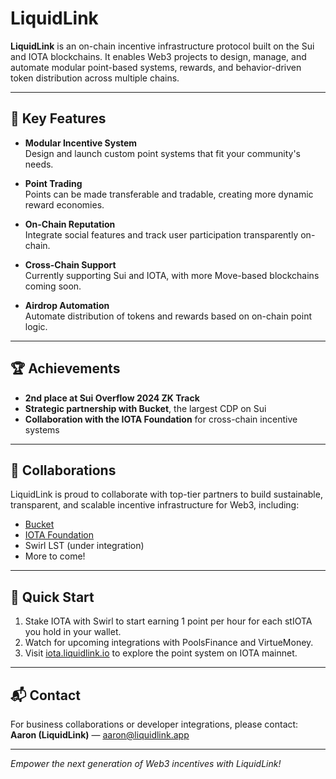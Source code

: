 # LiquidLink

**LiquidLink** is an on-chain incentive infrastructure protocol built on the Sui and IOTA blockchains. It enables Web3 projects to design, manage, and automate modular point-based systems, rewards, and behavior-driven token distribution across multiple chains.

---

## 🌟 Key Features

- **Modular Incentive System**  
  Design and launch custom point systems that fit your community's needs.

- **Point Trading**  
  Points can be made transferable and tradable, creating more dynamic reward economies.

- **On-Chain Reputation**  
  Integrate social features and track user participation transparently on-chain.

- **Cross-Chain Support**  
  Currently supporting Sui and IOTA, with more Move-based blockchains coming soon.

- **Airdrop Automation**  
  Automate distribution of tokens and rewards based on on-chain point logic.

---

## 🏆 Achievements

- **2nd place at Sui Overflow 2024 ZK Track**  
- **Strategic partnership with Bucket**, the largest CDP on Sui  
- **Collaboration with the IOTA Foundation** for cross-chain incentive systems

---

## 🤝 Collaborations

LiquidLink is proud to collaborate with top-tier partners to build sustainable, transparent, and scalable incentive infrastructure for Web3, including:  

- [Bucket](https://bucket.id)  
- [IOTA Foundation](https://iota.org)  
- Swirl LST (under integration)  
- More to come!

---

## 🚀 Quick Start

1. Stake IOTA with Swirl to start earning 1 point per hour for each stIOTA you hold in your wallet.  
2. Watch for upcoming integrations with PoolsFinance and VirtueMoney.  
3. Visit [iota.liquidlink.io](https://iota.liquidlink.io) to explore the point system on IOTA mainnet.

---

## 📬 Contact

For business collaborations or developer integrations, please contact:  
**Aaron (LiquidLink)** — aaron@liquidlink.app

---

*Empower the next generation of Web3 incentives with LiquidLink!*

